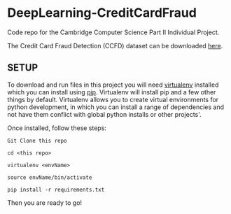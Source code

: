 # DeepLearning-CreditCardFraud
Code repo for the Cambridge Computer Science Part II Individual Project.

The Credit Card Fraud Detection (CCFD) dataset can be downloaded [here](https://www.kaggle.com/dalpozz/creditcardfraud/data).

## SETUP
To download and run files in this project you will need [virtualenv](https://virtualenv.pypa.io/en/stable/) installed which you can install using [pip](https://www.google.com). Virtualenv will install pip and a few other things by default. Virtualenv allows you to create virtual environments for python development, in which you can install a range of dependencies and not have them conflict with global python installs or other projects'.

Once installed, follow these steps:

`Git Clone this repo`

`cd <this repo>`

`virtualenv <envName>`

`source envName/bin/activate`

`pip install -r requirements.txt`

Then you are ready to go!
